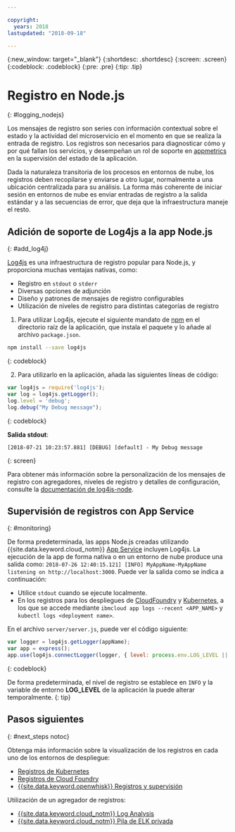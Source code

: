 ```yaml
---

copyright:
  years: 2018
lastupdated: "2018-09-18"

---
```

{:new_window: target="_blank"}
{:shortdesc: .shortdesc}
{:screen: .screen}
{:codeblock: .codeblock}
{:pre: .pre}
{:tip: .tip}

# Registro en Node.js
{: #logging_nodejs}

Los mensajes de registro son series con información contextual sobre el estado y la actividad del microservicio en el momento en que se realiza la entrada de registro. Los registros son necesarios para diagnosticar cómo y por qué fallan los servicios, y desempeñan un rol de soporte en [appmetrics](appmetrics.html) en la supervisión del estado de la aplicación.

Dada la naturaleza transitoria de los procesos en entornos de nube, los registros deben recopilarse y enviarse a otro lugar, normalmente a una ubicación centralizada para su análisis. La forma más coherente de iniciar sesión en entornos de nube es enviar entradas de registro a la salida estándar y a las secuencias de error, que deja que la infraestructura maneje el resto.

## Adición de soporte de Log4js a la app Node.js
{: #add_log4j}

[Log4js](https://github.com/log4js-node/log4js-node) es una infraestructura de registro popular para Node.js, y proporciona muchas ventajas nativas, como: 
* Registro en `stdout` o `stderr`
* Diversas opciones de adjunción
* Diseño y patrones de mensajes de registro configurables
* Utilización de niveles de registro para distintas categorías de registro

1. Para utilizar Log4js, ejecute el siguiente mandato de [npm](https://nodejs.org/) en el directorio raíz de la aplicación, que instala el paquete y lo añade al archivo `package.json`.
  ```bash
  npm install --save log4js
  ```
  {: codeblock}

2. Para utilizarlo en la aplicación, añada las siguientes líneas de código:
  ```javascript
  var log4js = require('log4js');
  var log = log4js.getLogger();
  log.level = 'debug';
  log.debug("My Debug message");
  ```
  {: codeblock}

  **Salida stdout**:
  ```
  [2018-07-21 10:23:57.881] [DEBUG] [default] - My Debug message
  ```
  {: screen}

Para obtener más información sobre la personalización de los mensajes de registro con agregadores, niveles de registro y detalles de configuración, consulte la [documentación de log4js-node](https://log4js-node.github.io/log4js-node/).

## Supervisión de registros con App Service
{: #monitoring}

De forma predeterminada, las apps Node.js creadas utilizando {{site.data.keyword.cloud_notm}} [App Service](https://console.bluemix.net/developer/appservice/dashboard) incluyen Log4js. La ejecución de la app de forma nativa o en un entorno de nube produce una salida como: `2018-07-26 12:40:15.121] [INFO] MyAppName-MyAppName listening on http://localhost:3000`. Puede ver la salida como se indica a continuación:
* Utilice `stdout` cuando se ejecute localmente.
* En los registros para los despliegues de [CloudFoundry](https://console.bluemix.net/docs/cli/reference/bluemix_cli/bx_cli.html#ibmcloud_app_logs) y [Kubernetes](https://kubernetes.io/docs/concepts/cluster-administration/logging/), a los que se accede mediante `ibmcloud app logs --recent <APP_NAME>` y `kubectl logs <deployment name>`.

En el archivo `server/server.js`, puede ver el código siguiente:
```js
var logger = log4js.getLogger(appName);
var app = express();
app.use(log4js.connectLogger(logger, { level: process.env.LOG_LEVEL || 'info' }));
```
{: codeblock}

De forma predeterminada, el nivel de registro se establece en `INFO` y la variable de entorno **LOG_LEVEL** de la aplicación la puede alterar temporalmente.
{: tip}

## Pasos siguientes
{: #next_steps notoc}

Obtenga más información sobre la visualización de los registros en cada uno de los entornos de despliegue:
* [Registros de Kubernetes](https://kubernetes.io/docs/concepts/cluster-administration/logging/)
* [Registros de Cloud Foundry](https://console.bluemix.net/docs/cli/reference/bluemix_cli/bx_cli.html#ibmcloud_app_logs)
* [{{site.data.keyword.openwhisk}} Registros y supervisión](https://console.bluemix.net/docs/openwhisk/openwhisk_logs.html#openwhisk_logs)

Utilización de un agregador de registros:
* [{{site.data.keyword.cloud_notm}} Log Analysis ](https://console.bluemix.net/docs/services/CloudLogAnalysis/log_analysis_ov.html#log_analysis_ov)
* [{{site.data.keyword.cloud_notm}} Pila de ELK privada](https://www.ibm.com/support/knowledgecenter/en/SSBS6K_2.1.0.2/manage_metrics/logging_elk.html)
